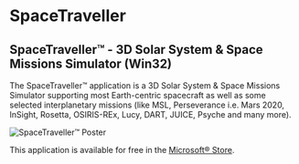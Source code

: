 # SpaceTraveller
## SpaceTraveller™ - 3D Solar System &amp; Space Missions Simulator (Win32)
The SpaceTraveller™ application is a 3D Solar System & Space Missions Simulator supporting most Earth-centric spacecraft as well as some selected interplanetary missions (like MSL, Perseverance i.e. Mars 2020, InSight, Rosetta, OSIRIS-REx, Lucy, DART, JUICE, Psyche and many more).

![SpaceTraveller™ Poster](/Images/SpaceTraveller™%20(GitHub).png?raw=true "SpaceTraveller™ Application")

This application is available for free in the [Microsoft® Store](https://www.microsoft.com/store/apps/9NBLGGH4TS0M).
